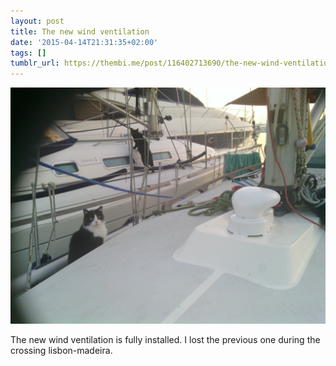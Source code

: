 ```yaml
---
layout: post
title: The new wind ventilation
date: '2015-04-14T21:31:35+02:00'
tags: []
tumblr_url: https://thembi.me/post/116402713690/the-new-wind-ventilation-is-fully-installed-i
---
```

 ![](/files/tumblr_nmta8n47yT1tq106bo1_1280.jpg)  

The new wind ventilation is fully installed. I lost the previous one during the crossing lisbon-madeira.

